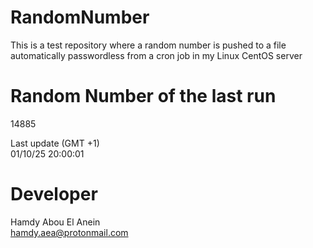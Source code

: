 # RandomNumber    
This is a test repository where a random number is pushed to a file automatically passwordless from a cron job in my Linux CentOS server    
# Random Number of the last run   
14885
      
Last update (GMT +1)    
01/10/25 20:00:01
# Developer    
Hamdy Abou El Anein   
hamdy.aea@protonmail.com
